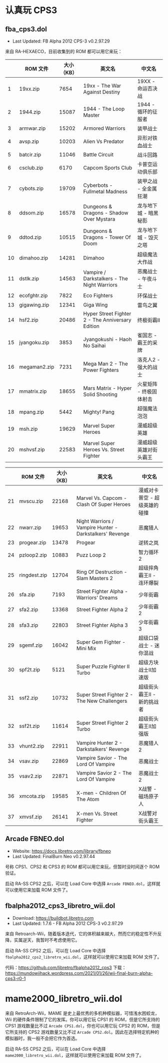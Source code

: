 # 认真玩 CPS3


## fba_cps3.dol

- Last Updated:	FB Alpha 2012 CPS-3 v0.2.97.29

来自 RA-HEXAECO，目前收集到的 ROM 都可以用它来玩：

| | ROM 文件 | 大小（KB）| 英文名 | 中文名 |
| --- | --- | --- | --- | --- |
| 1 | 19xx.zip | 7654 | 19xx - The War Against Destiny | 19XX - 命运否决战 |
| 2 | 1944.zip | 15087 | 1944 - The Loop Master | 1944 - 循环的征服者 |
| 3 | armwar.zip | 15202 | Armored Warriors | 装甲战士 |
| 4 | avsp.zip | 10203 | Alien Vs Predator | 异形对铁血战士 |
| 5 | batcir.zip | 11046 | Battle Circuit | 战斗回路 |
| 6 | csclub.zip | 6170 | Capcom Sports Club | 卡普空运动俱乐部 |
| 7 | cybots.zip | 19709 | Cyberbots - Fullmetal Madness | 装甲之战 - 全金属狂潮 |
| 8 | ddsom.zip | 16578 | Dungeons & Dragons - Shadow Over Mystara | 龙与地下城 - 暗黑秘影 |
| 9 | ddtod.zip | 10515 | Dungeons & Dragons - Tower Of Doom | 龙与地下城 - 毁灭之塔 |
| 10 | dimahoo.zip | 14281 | Dimahoo | 超级魔法大作战 |
| 11 | dstlk.zip | 14563 | Vampire / Darkstalkers - The Night Warriors | 恶魔战士 - 午夜斗士 |
| 12 | ecofghtr.zip | 7822 | Eco Fighters | 环保战士 |
| 13 | gigawing.zip | 12341 | Giga Wing | 雷鸟之翼 |
| 14 | hsf2.zip | 20486 | Hyper Street Fighter 2 - The Anniversary Edition | 终极街霸II |
| 15 | jyangoku.zip | 3853 | Jyangokushi - Haoh No Saihai | 雀国志 - 霸王的采牌 |
| 16 | megaman2.zip | 7231 | Mega Man 2 - The Power Fighters | 洛克人2 - 强大的战士 |
| 17 | mmatrix.zip | 18655 | Mars Matrix - Hyper Solid Shooting | 火星矩阵 - 终极固体射击 |
| 18 | mpang.zip | 5442 | Mighty! Pang | 超强魔法泡泡 |
| 19 | msh.zip | 19629 | Marvel Super Heroes | 漫威超级英雄 |
| 20 | mshvsf.zip | 22583 | Marvel Super Heroes Vs. Street Fighter | 漫威超级英雄对街头霸王 |

| | ROM 文件 | 大小（KB）| 英文名 | 中文名 |
| --- | --- | --- | --- | --- |
| 21 | mvscu.zip | 22168 | Marvel Vs. Capcom - Clash Of Super Heroes | 漫威对卡普空 - 超级英雄的碰撞 |
| 22 | nwarr.zip | 19653 | Night Warriors / Vampire Hunter - Darkstalkers' Revenge | 恶魔猎人 |
| 23 | progear.zip | 13478 | Progear | 逆转之岚 |
| 24 | pzloop2.zip | 10883 | Puzz Loop 2 | 智力循环2 |
| 25 | ringdest.zip | 12704 | Ring Of Destruction - Slam Masters 2 | 超级摔角霸王II - 连环爆裂 |
| 26 | sfa.zip | 7193 | Street Fighter Alpha - Warriors' Dreams | 少年街霸 |
| 27 | sfa2.zip | 13368 | Street Fighter Alpha 2 | 少年街霸2 |
| 28 | sfa3.zip | 22803 | Street Fighter Alpha 3 | 少年街霸3 |
| 29 | sgemf.zip | 16042 | Super Gem Fighter - Mini Mix | 超级口袋战士 - 迷你混战 |
| 30 | spf2t.zip | 5121 | Super Puzzle Fighter II Turbo | 超级方块战士II加速版 |
| 31 | ssf2.zip | 10732 | Super Street Fighter 2 - The New Challengers | 超级街头霸王II - 新的挑战者 |
| 32 | ssf2t.zip | 11614 | Super Street Fighter 2 Turbo | 超级街头霸王II加强版 |
| 33 | vhunt2.zip | 22911 | Vampire Hunter 2 - Darkstalkers' Revenge | 恶魔猎人2 |
| 34 | vsav.zip | 22869 | Vampire Savior - The Lord Of Vampire | 恶魔战士 |
| 35 | vsav2.zip | 22871 | Vampire Savior 2 - The Lord Of Vampire | 恶魔战士2 |
| 36 | xmcota.zip | 19585 | X-men - Children Of The Atom | X战警 - 磁场原子人 |
| 37 | xmvsf.zip | 26141 | X-men Vs. Street Fighter | X战警对街头霸王 |


## Arcade FBNEO.dol

- Website: <https://docs.libretro.com/library/fbneo>
- Last Updated:	FinalBurn Neo v0.2.97.44

号称 CPS1、CPS2 和 CPS3 的 ROM 都可以用它来玩，但暂时没时间逐个 ROM 验证。

启动 RA-SS CPS2 之后，可以在 Load Core 中选择 `Arcade FBNEO.dol`，这样就可以使用它来加载 ROM 文件了。


## fbalpha2012_cps3_libretro_wii.dol

- Download: <https://buildbot.libretro.com>
- Last Updated:	1.7.6 - FB Alpha 2012 CPS-3 v0.2.97.29

来自 Retroarch-Wii，随着版本迭代，它的体积越来越大，然而它的稳定性不升反降，实属逆天，我暂时不考虑使用它。

启动 RA-SS CPS2 之后，可以在 Load Core 中选择 `fbalpha2012_cps2_libretro_wii.dol`，这样就可以使用它来加载 ROM 文件了。

代码：<https://github.com/libretro/fbalpha2012_cps3>
下载：<https://mundowiihack.wordpress.com/2021/01/26/wii-final-burn-alpha-cps3-r0-1>

# mame2000_libretro_wii.dol

来自 RetroArch-Wii，MAME 是史上最优秀的多机种模拟器，可惜浅水困蛟龙，Wii 的硬件条件限制了它的发挥。你可以用它玩 CPS1 的 ROM，但是它所支持的 CPS1 游戏数量比不过 `Arcade CPS1.dol`，你也可以用它玩 CPS2 的 ROM，但是它所支持的 CPS2 游戏数量又比不过 `Arcade CPS2.dol`。因此在选择特定机种的模拟器时，我一般不会把它作为首选。

启动 RA-SS CPS2 之后，可以在 Load Core 中选择 `mame2000_libretro_wii.dol`，这样就可以使用它来加载 ROM 文件了。
